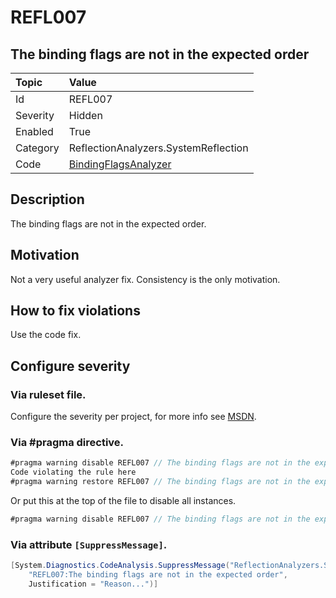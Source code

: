 # REFL007
## The binding flags are not in the expected order

| Topic    | Value
| :--      | :--
| Id       | REFL007
| Severity | Hidden
| Enabled  | True
| Category | ReflectionAnalyzers.SystemReflection
| Code     | [BindingFlagsAnalyzer](https://github.com/DotNetAnalyzers/ReflectionAnalyzers/blob/master/ReflectionAnalyzers/NodeAnalzers/BindingFlagsAnalyzer.cs)

## Description

The binding flags are not in the expected order.

## Motivation

Not a very useful analyzer fix. Consistency is the only motivation.

## How to fix violations

Use the code fix.

<!-- start generated config severity -->
## Configure severity

### Via ruleset file.

Configure the severity per project, for more info see [MSDN](https://msdn.microsoft.com/en-us/library/dd264949.aspx).

### Via #pragma directive.
```C#
#pragma warning disable REFL007 // The binding flags are not in the expected order
Code violating the rule here
#pragma warning restore REFL007 // The binding flags are not in the expected order
```

Or put this at the top of the file to disable all instances.
```C#
#pragma warning disable REFL007 // The binding flags are not in the expected order
```

### Via attribute `[SuppressMessage]`.

```C#
[System.Diagnostics.CodeAnalysis.SuppressMessage("ReflectionAnalyzers.SystemReflection", 
    "REFL007:The binding flags are not in the expected order", 
    Justification = "Reason...")]
```
<!-- end generated config severity -->